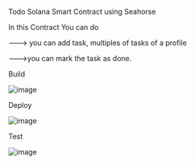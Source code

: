Todo Solana Smart Contract using Seahorse

In this Contract You can do

---> you can add task, multiples of tasks of a profile

--->you can mark the task as done.

Build

![image](https://user-images.githubusercontent.com/55663050/197323806-bc673a6c-4bf7-4550-96be-be342f57c471.png)

Deploy

![image](https://user-images.githubusercontent.com/55663050/197323841-6c126901-ce7f-4a39-94f9-43623229405b.png)

Test

![image](https://user-images.githubusercontent.com/55663050/197323924-b5f6b825-14df-41c7-92ef-9ae73c1174bb.png)
